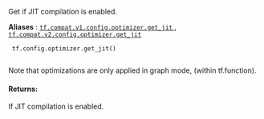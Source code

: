 Get if JIT compilation is enabled.

**Aliases** : [ `tf.compat.v1.config.optimizer.get_jit` ](/api_docs/python/tf/config/optimizer/get_jit), [ `tf.compat.v2.config.optimizer.get_jit` ](/api_docs/python/tf/config/optimizer/get_jit)

```
 tf.config.optimizer.get_jit()
 
```

Note that optimizations are only applied in graph mode, (within tf.function).

#### Returns:
If JIT compilation is enabled.

